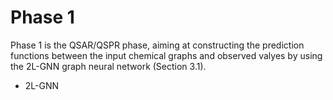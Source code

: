 # Phase 1

Phase 1 is the QSAR/QSPR phase, aiming at constructing the prediction functions between the input chemical graphs and observed valyes by using the 2L-GNN graph neural network (Section 3.1).

- 2L-GNN

